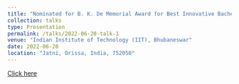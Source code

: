 ```yaml
---
title: "Nominated for B. K. De Memorial Award for Best Innovative Bachelor's project"
collection: talks
type: Presentation
permalink: /talks/2022-06-20-talk-1
venue: "Indian Institute of Technology (IIT), Bhubaneswar"
date: 2022-06-20
location: "Jatni, Orissa, India, 752050"
---
```


[Click here](https://drive.google.com/file/d/19DzdWAHimPrkbDJVG1xgSple4Q4uqSi2/view?usp=share_link)

